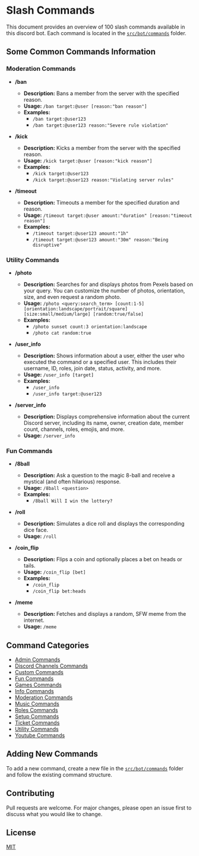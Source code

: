 # Slash Commands

This document provides an overview of 100 slash commands available in this discord bot. Each command is located in the [`src/bot/commands`](https://github.com/KIO2gamer/project-kiyo/tree/main/src/bot/commands) folder.

## Some Common Commands Information

### Moderation Commands

-   **/ban**

    -   **Description:** Bans a member from the server with the specified reason.
    -   **Usage:** `/ban target:@user [reason:"ban reason"]`
    -   **Examples:**
        -   `/ban target:@user123`
        -   `/ban target:@user123 reason:"Severe rule violation"`

-   **/kick**

    -   **Description:** Kicks a member from the server with the specified reason.
    -   **Usage:** `/kick target:@user [reason:"kick reason"]`
    -   **Examples:**
        -   `/kick target:@user123`
        -   `/kick target:@user123 reason:"Violating server rules"`

-   **/timeout**

    -   **Description:** Timeouts a member for the specified duration and reason.
    -   **Usage:** `/timeout target:@user amount:"duration" [reason:"timeout reason"]`
    -   **Examples:**
        -   `/timeout target:@user123 amount:"1h"`
        -   `/timeout target:@user123 amount:"30m" reason:"Being disruptive"`

### Utility Commands

-   **/photo**

    -   **Description:** Searches for and displays photos from Pexels based on your query. You can customize the number of photos, orientation, size, and even request a random photo.
    -   **Usage:** `/photo <query:search_term> [count:1-5] [orientation:landscape/portrait/square] [size:small/medium/large] [random:true/false]`
    -   **Examples:**
        -   `/photo sunset count:3 orientation:landscape`
        -   `/photo cat random:true`

-   **/user_info**

    -   **Description:** Shows information about a user, either the user who executed the command or a specified user. This includes their username, ID, roles, join date, status, activity, and more.
    -   **Usage:** `/user_info [target]`
    -   **Examples:**
        -   `/user_info`
        -   `/user_info target:@user123`

-   **/server_info**

    -   **Description:** Displays comprehensive information about the current Discord server, including its name, owner, creation date, member count, channels, roles, emojis, and more.
    -   **Usage:** `/server_info`

### Fun Commands

-   **/8ball**

    -   **Description:** Ask a question to the magic 8-ball and receive a mystical (and often hilarious) response.
    -   **Usage:** `/8ball <question>`
    -   **Examples:**
        -   `/8ball Will I win the lottery?`

-   **/roll**

    -   **Description:** Simulates a dice roll and displays the corresponding dice face.
    -   **Usage:** `/roll`

-   **/coin_flip**

    -   **Description:** Flips a coin and optionally places a bet on heads or tails.
    -   **Usage:** `/coin_flip [bet]`
    -   **Examples:**
        -   `/coin_flip`
        -   `/coin_flip bet:heads`

-   **/meme**

    -   **Description:** Fetches and displays a random, SFW meme from the internet.
    -   **Usage:** `/meme`

## Command Categories

- [Admin Commands](https://github.com/KIO2gamer/project-kiyo/tree/main/src/bot/commands/admin)
- [Discord Channels Commands](https://github.com/KIO2gamer/project-kiyo/tree/main/src/bot/commands/channels)
- [Custom Commands](https://github.com/KIO2gamer/project-kiyo/tree/main/src/bot/commands/customs)
- [Fun Commands](https://github.com/KIO2gamer/project-kiyo/tree/main/src/bot/commands/fun)
- [Games Commands](https://github.com/KIO2gamer/project-kiyo/tree/main/src/bot/commands/games)
- [Info Commands](https://github.com/KIO2gamer/project-kiyo/tree/main/src/bot/commands/info)
- [Moderation Commands](https://github.com/KIO2gamer/project-kiyo/tree/main/src/bot/commands/moderation)
- [Music Commands](https://github.com/KIO2gamer/project-kiyo/tree/main/src/bot/commands/music)
- [Roles Commands](https://github.com/KIO2gamer/project-kiyo/tree/main/src/bot/commands/roles)
- [Setup Commands](https://github.com/KIO2gamer/project-kiyo/tree/main/src/bot/commands/setup)
- [Ticket Commands](https://github.com/KIO2gamer/project-kiyo/tree/main/src/bot/commands/tickets)
- [Utility Commands](https://github.com/KIO2gamer/project-kiyo/tree/main/src/bot/commands/utility)
- [Youtube Commands](https://github.com/KIO2gamer/project-kiyo/tree/main/src/bot/commands/youtube)

## Adding New Commands

To add a new command, create a new file in the [`src/bot/commands`](https://github.com/KIO2gamer/project-kiyo/tree/main/src/bot/commands) folder and follow the existing command structure.

## Contributing

Pull requests are welcome. For major changes, please open an issue first to discuss what you would like to change.

## License

[MIT](https://github.com/KIO2gamer/project-kiyo/blob/main/LICENSE.md)
